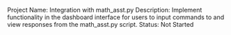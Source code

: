 Project Name: Integration with math_asst.py
Description: Implement functionality in the dashboard interface for users to input commands to and view responses from the math_asst.py script.
Status: Not Started